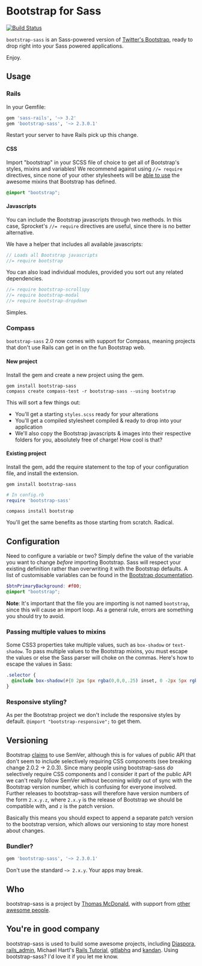 # Bootstrap for Sass

[![Build Status](https://secure.travis-ci.org/thomas-mcdonald/bootstrap-sass.png?branch=master)](http://travis-ci.org/thomas-mcdonald/bootstrap-sass)

`bootstrap-sass` is an Sass-powered version of [Twitter's Bootstrap](http://github.com/twitter/bootstrap), ready to drop right into your Sass powered applications.

Enjoy.

## Usage

### Rails

In your Gemfile:

```ruby
gem 'sass-rails', '~> 3.2'
gem 'bootstrap-sass', '~> 2.3.0.1'
```

Restart your server to have Rails pick up this change.

#### CSS

Import "bootstrap" in your SCSS file of choice to get all of Bootstrap's styles, mixins and variables! We recommend against using `//= require` directives, since none of your other stylesheets will be [able to use](https://github.com/thomas-mcdonald/bootstrap-sass/issues/79#issuecomment-4428595) the awesome mixins that Bootstrap has defined.

```css
@import "bootstrap";
```

#### Javascripts

You can include the Bootstrap javascripts through two methods. In this case, Sprocket's `//= require` directives are useful, since there is no better alternative.

We have a helper that includes all available javascripts:

```js
// Loads all Bootstrap javascripts
//= require bootstrap
```

You can also load individual modules, provided you sort out any related dependencies.

```js
//= require bootstrap-scrollspy
//= require bootstrap-modal
//= require bootstrap-dropdown
```

Simples.

### Compass

`bootstrap-sass` 2.0 now comes with support for Compass, meaning projects that don't use Rails can get in on the fun Bootstrap web.

#### New project

Install the gem and create a new project using the gem.

```console
gem install bootstrap-sass
compass create compass-test -r bootstrap-sass --using bootstrap
```

This will sort a few things out:

* You'll get a starting `styles.scss` ready for your alterations
* You'll get a compiled stylesheet compiled & ready to drop into your application
* We'll also copy the Bootstrap javascripts & images into their respective folders for you, absolutely free of charge! How cool is that?

#### Existing project

Install the gem, add the require statement to the top of your configuration file, and install the extension.

```console
gem install bootstrap-sass
```

```ruby
# In config.rb
require 'bootstrap-sass'
```

```console
compass install bootstrap
```

You'll get the same benefits as those starting from scratch. Radical.

## Configuration
Need to configure a variable or two? Simply define the value of the variable you want to change *before* importing Bootstrap. Sass will respect your existing definition rather than overwriting it with the Bootstrap defaults. A list of customisable variables can be found in the [Bootstrap documentation](http://twitter.github.com/bootstrap/customize.html#variables).

```scss
$btnPrimaryBackground: #f00;
@import "bootstrap";
```

**Note**: It's important that the file you are importing is not named `bootstrap`, since this will cause an import loop. As a general rule, errors are something you should try to avoid.

### Passing multiple values to mixins

Some CSS3 properties take multiple values, such as `box-shadow` or `text-shadow`. To pass multiple values to the Bootstrap mixins, you must escape the values or else the Sass parser will choke on the commas. Here's how to escape the values in Sass:

```scss
.selector {
  @include box-shadow(#{0 2px 5px rgba(0,0,0,.25) inset, 0 -2px 5px rgba(0,0,0,.25) inset});
}
```

### Responsive styling?
As per the Bootstrap project we don't include the responsive styles by default. `@import "bootstrap-responsive";` to get them.

## Versioning
Bootstrap [claims](https://github.com/twitter/bootstrap#versioning) to use SemVer, although this is for values of public API that don't seem to include selectively requiring CSS components (see breaking change 2.0.2 -> 2.0.3). Since many people using bootstrap-sass *do* selectively require CSS components and I consider it part of the public API we can't really follow SemVer without becoming wildly out of sync with the Bootstrap version number, which is confusing for everyone involved. Further releases to bootstrap-sass will therefore have version numbers of the form `2.x.y.z`, where `2.x.y` is the release of Bootstrap we should be compatible with, and `z` is the patch version.

Basically this means you should expect to append a separate patch version to the bootstrap version, which allows our versioning to stay more honest about changes.

### Bundler?

```ruby
gem 'bootstrap-sass', '~> 2.3.0.1'
```

Don't use the standard `~> 2.x.y`. Your apps may break.

## Who
bootstrap-sass is a project by [Thomas McDonald](https://twitter.com/#!/thomasmcdonald_), with support from [other awesome people](https://github.com/thomas-mcdonald/bootstrap-sass/graphs/contributors).

## You're in good company
bootstrap-sass is used to build some awesome projects, including [Diaspora](http://diasporaproject.org/), [rails_admin](https://github.com/sferik/rails_admin), Michael Hartl's [Rails Tutorial](http://railstutorial.org/), [gitlabhq](http://gitlabhq.com/) and [kandan](http://kandanapp.com/). Using bootstrap-sass? I'd love it if you let me know.
